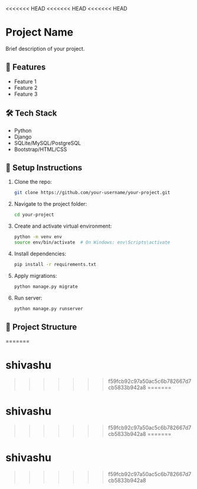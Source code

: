 <<<<<<< HEAD
<<<<<<< HEAD
<<<<<<< HEAD
# Project Name

Brief description of your project.

## 🚀 Features

- Feature 1
- Feature 2
- Feature 3

## 🛠️ Tech Stack

- Python
- Django
- SQLite/MySQL/PostgreSQL
- Bootstrap/HTML/CSS

## 🔧 Setup Instructions

1. Clone the repo:
    ```bash
    git clone https://github.com/your-username/your-project.git
    ```
2. Navigate to the project folder:
    ```bash
    cd your-project
    ```
3. Create and activate virtual environment:
    ```bash
    python -m venv env
    source env/bin/activate  # On Windows: env\Scripts\activate
    ```
4. Install dependencies:
    ```bash
    pip install -r requirements.txt
    ```
5. Apply migrations:
    ```bash
    python manage.py migrate
    ```
6. Run server:
    ```bash
    python manage.py runserver
    ```

## 📁 Project Structure

=======
# shivashu
>>>>>>> f59fcb92c97a50ac5c6b782667d7cb5833b942a8
=======
# shivashu
>>>>>>> f59fcb92c97a50ac5c6b782667d7cb5833b942a8
=======
# shivashu
>>>>>>> f59fcb92c97a50ac5c6b782667d7cb5833b942a8
